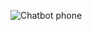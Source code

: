 ![Chatbot phone]([video/demo.mov](https://github.com/Dat-ABC/chatbot-phone/blob/main/video/Demo.mov))
